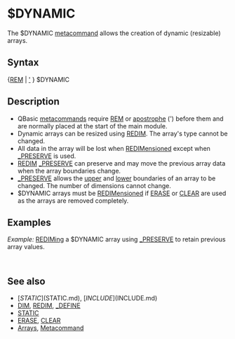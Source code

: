 # $DYNAMIC

The $DYNAMIC [metacommand](metacommand.md) allows the creation of dynamic (resizable) arrays.

  

## Syntax

{[REM](REM.md) | [']('.md) } $DYNAMIC
  

## Description

* QBasic [metacommands](metacommands.md) require [REM](REM.md) or [apostrophe](apostrophe.md) (') before them and are normally placed at the start of the main module.
* Dynamic arrays can be resized using [REDIM](REDIM.md). The array's type cannot be changed.
* All data in the array will be lost when [REDIMensioned](REDIMensioned.md) except when [_PRESERVE](_PRESERVE.md) is used.
* [REDIM](REDIM.md) [_PRESERVE](_PRESERVE.md) can preserve and may move the previous array data when the array boundaries change.
* [_PRESERVE](_PRESERVE.md) allows the [upper](upper.md) and [lower](lower.md) boundaries of an array to be changed. The number of dimensions cannot change.
* $DYNAMIC arrays must be [REDIMensioned](REDIMensioned.md) if [ERASE](ERASE.md) or [CLEAR](CLEAR.md) are used as the arrays are removed completely.

  

## Examples

*Example:* [REDIMing](REDIMing.md) a $DYNAMIC array using [_PRESERVE](_PRESERVE.md) to retain previous array values.

``` [REM](REM.md) $DYNAMIC             'create dynamic arrays only [DIM](DIM.md) array(10)            'create array with 11 elements [FOR](FOR.md) i = 0 [TO](TO.md) 10   array(i) = i: [PRINT](PRINT.md) array(i); 'set and display element values [NEXT](NEXT.md) [PRINT](PRINT.md) [REDIM](REDIM.md) [_PRESERVE](_PRESERVE.md) array(10 [TO](TO.md) 20) [FOR](FOR.md) i = 10 [TO](TO.md) 20   [PRINT](PRINT.md) array(i); [NEXT](NEXT.md) [END](END.md)  
```

``` 0  1  2  3  4  5  6  7  8  9  10  0  1  2  3  4  5  6  7  8  9  10  
```

  

## See also

* [$STATIC]($STATIC.md), [$INCLUDE]($INCLUDE.md)
* [DIM](DIM.md), [REDIM](REDIM.md), [_DEFINE](_DEFINE.md)
* [STATIC](STATIC.md)
* [ERASE](ERASE.md), [CLEAR](CLEAR.md)
* [Arrays](Arrays.md), [Metacommand](Metacommand.md)

  
